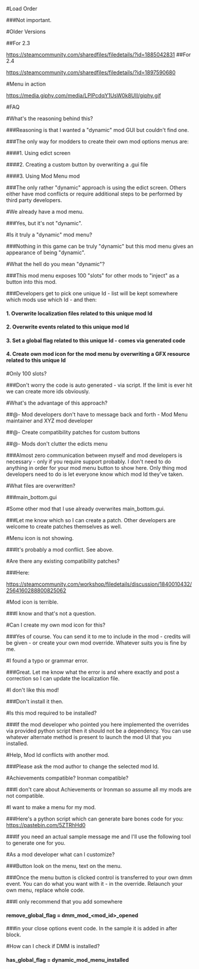 #Load Order

###Not important.


#Older Versions

##For 2.3

https://steamcommunity.com/sharedfiles/filedetails/?id=1885042831
##For 2.4

https://steamcommunity.com/sharedfiles/filedetails/?id=1897590680

#Menu in action

https://media.giphy.com/media/LPlPcdqY1UsW0k8UII/giphy.gif

#FAQ


#What's the reasoning behind this?

###Reasoning is that I wanted a "dynamic" mod GUI but couldn't find one. 


###The only way for modders to create their own mod options menus are:

####1. Using edict screen

####2. Creating a custom button by overwriting a .gui file

####3. Using Mod Menu mod


###The only rather "dynamic" approach is using the edict screen. Others either have mod conflicts or require additional steps to be performed by third party developers.


#We already have a mod menu.

###Yes, but it's not "dynamic".


#Is it truly a "dynamic" mod menu?

###Nothing in this game can be truly "dynamic" but this mod menu gives an appearance of being "dynamic".


#What the hell do you mean "dynamic"?

###This mod menu exposes 100 "slots" for other mods to "inject" as a button into this mod. 


###Developers get to pick one unique Id - list will be kept somewhere which mods use which Id - and then:

####	1. Overwrite localization files related to this unique mod Id

####	2. Overwrite events related to this unique mod Id

####	3. Set a global flag related to this unique Id - comes via generated code

####	4. Create own mod icon for the mod menu by overwriting a GFX resource related to this unique Id


#Only 100 slots?

###Don't worry the code is auto generated - via script. If the limit is ever hit we can create more ids obviously.


#What's the advantage of this approach?

##@- Mod developers don't have to message back and forth - Mod Menu maintainer and XYZ mod developer

##@- Create compatibility patches for custom buttons

##@- Mods don't clutter the edicts menu

###Almost zero communication between myself and mod developers is necessary - only if you require support probably. I don't need to do anything in order for your mod menu button to show here. Only thing mod developers need to do is let everyone know which mod Id they've taken.


#What files are overwritten?

###main_bottom.gui


#Some other mod that I use already overwrites main_bottom.gui.

###Let me know which so I can create a patch. Other developers are welcome to create patches themselves as well.


#Menu icon is not showing.

###It's probably a mod conflict. See above.


#Are there any existing compatibility patches?

###Here:

https://steamcommunity.com/workshop/filedetails/discussion/1840010432/2564160288800825062

#Mod icon is terrible.

###I know and that's not a question.


#Can I create my own mod icon for this?

###Yes of course. You can send it to me to include in the mod - credits will be given - or create your own mod override. Whatever suits you is fine by me.


#I found a typo or grammar error.

###Great. Let me know what the error is and where exactly and post a correction so I can update the localization file.


#I don't like this mod!

###Don't install it then.


#Is this mod required to be installed?

###If the mod developer who pointed you here implemented the overrides via provided python script then it should not be a dependency. You can use whatever alternate method is present to launch the mod UI that you installed.


#Help, Mod Id conflicts with another mod.

###Please ask the mod author to change the selected mod Id.


#Achievements compatible? Ironman compatible?

###I don't care about Achievements or Ironman so assume all my mods are not compatible.


#I want to make a menu for my mod.

###Here's a python script which can generate bare bones code for you: https://pastebin.com/5ZTRhHd0

###If you need an actual sample message me and I'll use the following tool to generate one for you.


#As a mod developer what can I customize?

###Button look on the menu, text on the menu. 


###Once the menu button is clicked control is transferred to your own dmm event. You can do what you want with it - in the override. Relaunch your own menu, replace whole code. 


###I only recommend that you add somewhere 

####	remove_global_flag = dmm_mod_<mod_id>_opened 

###in your close options event code. In the sample it is added in after block.


#How can I check if DMM is installed?

####	has_global_flag = dynamic_mod_menu_installed 
